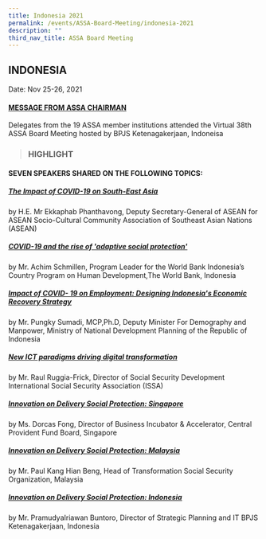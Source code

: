 ```yaml
---
title: Indonesia 2021
permalink: /events/ASSA-Board-Meeting/indonesia-2021
description: ""
third_nav_title: ASSA Board Meeting
---
```

## INDONESIA
Date: Nov 25-26, 2021
#### [MESSAGE FROM ASSA CHAIRMAN](/files/ASSA%20Board%20Meeting/Indonesia%202021/MESSAGE%20FROM%20ASSA%20CHAIRMAN.pdf)
Delegates from the 19 ASSA member institutions attended the Virtual 38th ASSA Board Meeting hosted by BPJS Ketenagakerjaan, Indoneisa

> ### HIGHLIGHT
#### SEVEN SPEAKERS SHARED ON THE FOLLOWING TOPICS:

##### [The Impact of COVID-19 on South-East Asia](/files/ASSA%20Board%20Meeting/Indonesia%202021/The%20Impact%20of%20COVID-19%20on%20South-East%20Asia.pdf)
by H.E. Mr Ekkaphab Phanthavong, Deputy Secretary-General of ASEAN for ASEAN Socio-Cultural Community Association of Southeast Asian Nations (ASEAN)

##### [COVID-19 and the rise of 'adaptive social protection'](/files/ASSA%20Board%20Meeting/Indonesia%202021/COVID-19%20and%20the%20rise%20of%20adaptive%20social%20protection.pdf)
by Mr. Achim Schmillen, Program Leader for the World Bank Indonesia’s Country Program on Human Development,The World Bank, Indonesia

##### [Impact of COVID- 19 on Employment: Designing Indonesia's Economic Recovery Strategy](/files/ASSA%20Board%20Meeting/Indonesia%202021/Impact%20of%20COVID-%2019%20on%20Employment:%20Designing%20Indonesia's%20Economic%20Recovery%20Strategy.pdf)
by Mr. Pungky Sumadi, MCP,Ph.D, Deputy Minister For Demography and Manpower, Ministry of National Development Planning of the Republic of Indonesia

##### [New ICT paradigms driving digital transformation](/files/ASSA%20Board%20Meeting/Indonesia%202021/New%20ICT%20paradigms%20driving%20digital%20transformation.pdf)
by Mr. Raul Ruggia-Frick, Director of Social Security Development International Social Security Association (ISSA)

##### [Innovation on Delivery Social Protection: Singapore](/files/ASSA%20Board%20Meeting/Indonesia%202021/Innovation%20on%20Delivery%20Social%20Protection:%20Singapore.pdf)
by Ms. Dorcas Fong, Director of Business Incubator & Accelerator, Central Provident Fund Board, Singapore

##### [Innovation on Delivery Social Protection: Malaysia](/files/ASSA%20Board%20Meeting/Indonesia%202021/Innovation%20on%20Delivery%20Social%20Protection:%20Malaysia.pdf)
by Mr. Paul Kang Hian Beng, Head of Transformation Social Security Organization, Malaysia

##### [Innovation on Delivery Social Protection: Indonesia](/files/ASSA%20Board%20Meeting/Indonesia%202021/Innovation%20on%20Delivery%20Social%20Protection:%20Indonesia.pdf)
by Mr. PramudyaIriawan Buntoro, Director of Strategic Planning and IT BPJS Ketenagakerjaan, Indonesia